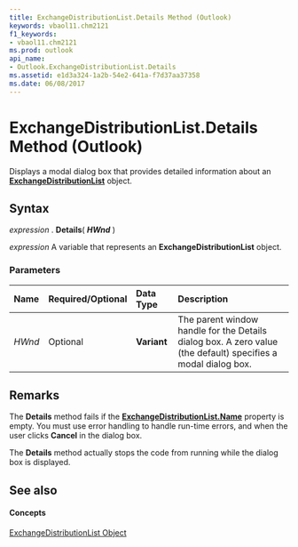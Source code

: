 ```yaml
---
title: ExchangeDistributionList.Details Method (Outlook)
keywords: vbaol11.chm2121
f1_keywords:
- vbaol11.chm2121
ms.prod: outlook
api_name:
- Outlook.ExchangeDistributionList.Details
ms.assetid: e1d3a324-1a2b-54e2-641a-f7d37aa37358
ms.date: 06/08/2017
---
```



# ExchangeDistributionList.Details Method (Outlook)

Displays a modal dialog box that provides detailed information about an  **[ExchangeDistributionList](Outlook.ExchangeDistributionList.md)** object.


## Syntax

 _expression_ . **Details**( **_HWnd_** )

 _expression_ A variable that represents an **ExchangeDistributionList** object.


### Parameters



|**Name**|**Required/Optional**|**Data Type**|**Description**|
|:-----|:-----|:-----|:-----|
| _HWnd_|Optional| **Variant**| The parent window handle for the Details dialog box. A zero value (the default) specifies a modal dialog box.|

## Remarks

The  **Details** method fails if the **[ExchangeDistributionList.Name](Outlook.ExchangeDistributionList.Name.md)** property is empty. You must use error handling to handle run-time errors, and when the user clicks **Cancel** in the dialog box.

The  **Details** method actually stops the code from running while the dialog box is displayed.


## See also


#### Concepts


[ExchangeDistributionList Object](Outlook.ExchangeDistributionList.md)

